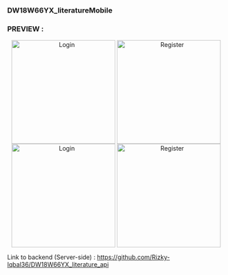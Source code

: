 ### DW18W66YX_literatureMobile

### PREVIEW :

<p style="text-align:center;">
<img align="center" alt="Login" width="240px" src="https://res.cloudinary.com/rizkyiqbal/image/upload/v1606343389/Literature_Project/Mobile%20Version/V_1/Screen-Login_mkgrke.png" />
<img align="center" alt="Register" width="240px" src="https://res.cloudinary.com/rizkyiqbal/image/upload/v1606343389/Literature_Project/Mobile%20Version/V_1/Screen-Register_bwitre.png" />
<img align="center" alt="Login" width="240px" src="https://res.cloudinary.com/rizkyiqbal/image/upload/v1606343390/Literature_Project/Mobile%20Version/V_1/Screen-Home_ez96bz.png" />
<img align="center" alt="Register" width="240px" src="https://res.cloudinary.com/rizkyiqbal/image/upload/v1606343390/Literature_Project/Mobile%20Version/V_1/Screen-Profile_klsq7i.png" />
</p>

Link to backend (Server-side) : https://github.com/Rizky-Iqbal36/DW18W66YX_literature_api
